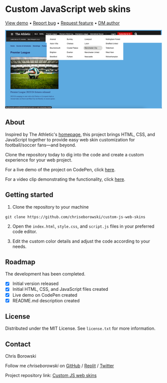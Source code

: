 # Custom JavaScript web skins

[View demo](https://codepen.io/chriseborowski/pen/xxQRKeK) • [Report bug](https://github.com/chriseborowski/custom-js-web-skins) • [Request feature](https://github.com/chriseborowski/custom-js-web-skins) • [DM author](https://twitter.com/chriseborowski)

![Live demo](https://github.com/chriseborowski/custom-js-web-skins/blob/main/live-demo.png)

## About

Inspired by The Athletic's [homepage](https://theathletic.com/), this project brings HTML, CSS, and JavaScript together to provide easy web skin customization for football/soccer fans—and beyond.

Clone the repository today to dig into the code and create a custom experience for your web project.

For a live demo of the project on CodePen, click [here](https://codepen.io/chriseborowski/pen/xxQRKeK).

For a video clip demonstrating the functionality, click [here](https://twitter.com/chriseborowski/status/1671992476691836931).

## Getting started

1. Clone the repository to your machine

`git clone https://github.com/chriseborowski/custom-js-web-skins`

2. Open the `index.html`, `style.css`, and `script.js` files in your preferred code editor.

3. Edit the custom color details and adjust the code according to your needs.

## Roadmap

The development has been completed.

- [x] Initial version released
- [x] Initial HTML, CSS, and JavaScript files created
- [x] Live demo on CodePen created 
- [x] README.md description created

## License

Distributed under the MIT License. See `license.txt` for more information.

## Contact

Chris Borowski

Follow me *chriseborowski* on [GitHub](https://github.com/chriseborowski) / [Replit](https://replit.com/@chriseborowski/) / [Twitter](https://twitter.com/chriseborowski)

Project repository link: [Custom JS web skins](https://github.com/chriseborowski/custom-js-web-skins)
